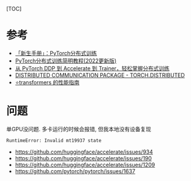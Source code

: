 [TOC]

# 参考

- [「新生手册」：PyTorch分布式训练](https://zhuanlan.zhihu.com/p/360405558)
- [PyTorch分布式训练简明教程(2022更新版)](https://zhuanlan.zhihu.com/p/113694038)
- [从 PyTorch DDP 到 Accelerate 到 Trainer，轻松掌握分布式训练](https://www.cnblogs.com/huggingface/p/17126220.html)
- [DISTRIBUTED COMMUNICATION PACKAGE - TORCH.DISTRIBUTED](https://pytorch.org/docs/master/distributed.html)
- [⭐transformers 的性能指南](https://huggingface.co/docs/transformers/v4.27.2/en/performance)

# 问题

单GPU没问题. 多卡运行的时候会报错, 但我本地没有设备复现

```
RuntimeError: Invalid mt19937 state
```

- https://github.com/huggingface/accelerate/issues/934
- https://github.com/huggingface/accelerate/issues/190
- https://github.com/huggingface/accelerate/issues/1209
- https://github.com/pytorch/pytorch/issues/1637

